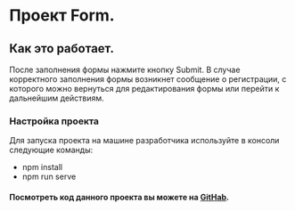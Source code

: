 # Проект Form.

##  Как это работает.
После заполнения формы нажмите кнопку Submit. В случае корректного заполнения формы возникнет сообщение о регистрации, с которого можно вернуться для редактирования 
формы или перейти к дальнейшим действиям.
### Настройка проекта
Для запуска проекта на машине разработчика используйте в консоли следующие команды:
* npm install
* npm run serve
#### Посмотреть код данного проекта вы можете на [GitHab](https://https://github.com/Irina357/formAll_test/).
